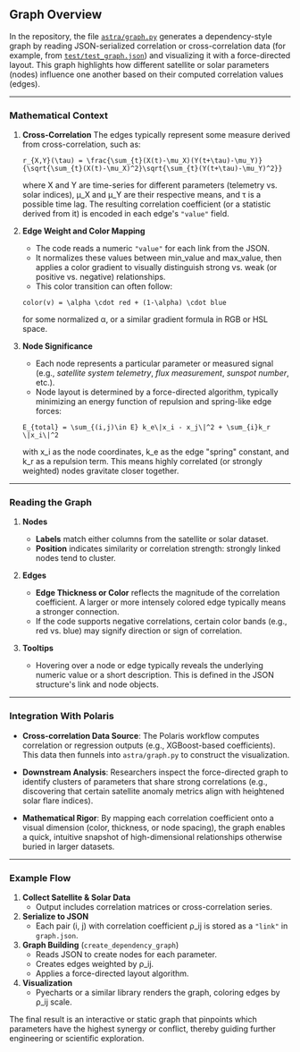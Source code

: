 ## Graph Overview

In the repository, the file [`astra/graph.py`](https://github.com/geugenm/satellite-weather-impact-analysis/blob/main/astra/graph.py) generates a dependency-style graph by reading JSON-serialized correlation or cross-correlation data (for example, from [`test/test_graph.json`](https://github.com/geugenm/satellite-weather-impact-analysis/blob/main/test/test_graph.json)) and visualizing it with a force-directed layout. This graph highlights how different satellite or solar parameters (nodes) influence one another based on their computed correlation values (edges).

---

### Mathematical Context

1. **Cross-Correlation**
   The edges typically represent some measure derived from cross-correlation, such as:

    ```
    r_{X,Y}(\tau) = \frac{\sum_{t}(X(t)-\mu_X)(Y(t+\tau)-\mu_Y)}{\sqrt{\sum_{t}(X(t)-\mu_X)^2}\sqrt{\sum_{t}(Y(t+\tau)-\mu_Y)^2}}
    ```

    where X and Y are time-series for different parameters (telemetry vs. solar indices), μ_X and μ_Y are their respective means, and τ is a possible time lag. The resulting correlation coefficient (or a statistic derived from it) is encoded in each edge's `"value"` field.

2. **Edge Weight and Color Mapping**

    - The code reads a numeric `"value"` for each link from the JSON.
    - It normalizes these values between min_value and max_value, then applies a color gradient to visually distinguish strong vs. weak (or positive vs. negative) relationships.
    - This color transition can often follow:

    ```
    color(v) = \alpha \cdot red + (1-\alpha) \cdot blue
    ```

    for some normalized α, or a similar gradient formula in RGB or HSL space.

3. **Node Significance**
    - Each node represents a particular parameter or measured signal (e.g., _satellite system telemetry_, _flux measurement_, _sunspot number_, etc.).
    - Node layout is determined by a force-directed algorithm, typically minimizing an energy function of repulsion and spring-like edge forces:

    ```
    E_{total} = \sum_{(i,j)\in E} k_e\|x_i - x_j\|^2 + \sum_{i}k_r \|x_i\|^2
    ```

    with x_i as the node coordinates, k_e as the edge "spring" constant, and k_r as a repulsion term. This means highly correlated (or strongly weighted) nodes gravitate closer together.

---

### Reading the Graph

1. **Nodes**

    - **Labels** match either columns from the satellite or solar dataset.
    - **Position** indicates similarity or correlation strength: strongly linked nodes tend to cluster.

2. **Edges**

    - **Edge Thickness or Color** reflects the magnitude of the correlation coefficient. A larger or more intensely colored edge typically means a stronger connection.
    - If the code supports negative correlations, certain color bands (e.g., red vs. blue) may signify direction or sign of correlation.

3. **Tooltips**
    - Hovering over a node or edge typically reveals the underlying numeric value or a short description. This is defined in the JSON structure's link and node objects.

---

### Integration With Polaris

- **Cross-correlation Data Source**:
  The Polaris workflow computes correlation or regression outputs (e.g., XGBoost-based coefficients). This data then funnels into `astra/graph.py` to construct the visualization.
- **Downstream Analysis**:
  Researchers inspect the force-directed graph to identify clusters of parameters that share strong correlations (e.g., discovering that certain satellite anomaly metrics align with heightened solar flare indices).

- **Mathematical Rigor**:
  By mapping each correlation coefficient onto a visual dimension (color, thickness, or node spacing), the graph enables a quick, intuitive snapshot of high-dimensional relationships otherwise buried in larger datasets.

---

### Example Flow

1. **Collect Satellite & Solar Data**
    - Output includes correlation matrices or cross-correlation series.
2. **Serialize to JSON**
    - Each pair (i, j) with correlation coefficient ρ_ij is stored as a `"link"` in `graph.json`.
3. **Graph Building** (`create_dependency_graph`)
    - Reads JSON to create nodes for each parameter.
    - Creates edges weighted by ρ_ij.
    - Applies a force-directed layout algorithm.
4. **Visualization**
    - Pyecharts or a similar library renders the graph, coloring edges by ρ_ij scale.

The final result is an interactive or static graph that pinpoints which parameters have the highest synergy or conflict, thereby guiding further engineering or scientific exploration.
